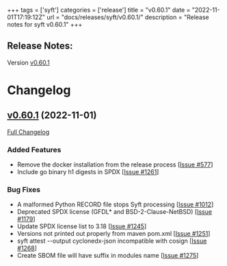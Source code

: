 +++
tags = ['syft']
categories = ['release']
title = "v0.60.1"
date = "2022-11-01T17:19:12Z"
url = "docs/releases/syft/v0.60.1/"
description = "Release notes for syft v0.60.1"
+++

## Release Notes:
Version [v0.60.1](https://github.com/anchore/syft/releases/tag/v0.60.1)

# Changelog

## [v0.60.1](https://github.com/anchore/syft/tree/v0.60.1) (2022-11-01)

[Full Changelog](https://github.com/anchore/syft/compare/v0.59.0...v0.60.1)

### Added Features

- Remove the docker installation from the release process [[Issue #577](https://github.com/anchore/syft/issues/577)]
- Include go binary h1 digests in SPDX [[Issue #1261](https://github.com/anchore/syft/issues/1261)]

### Bug Fixes

- A malformed Python RECORD file stops Syft processing [[Issue #1012](https://github.com/anchore/syft/issues/1012)]
-  Deprecated SPDX license (GFDL* and BSD-2-Clause-NetBSD)  [[Issue #1179](https://github.com/anchore/syft/issues/1179)]
- Update SPDX license list to 3.18 [[Issue #1245](https://github.com/anchore/syft/issues/1245)]
- Versions not printed out properly from maven pom.xml [[Issue #1251](https://github.com/anchore/syft/issues/1251)]
- syft attest --output cyclonedx-json incompatible with cosign [[Issue #1268](https://github.com/anchore/syft/issues/1268)]
- Create SBOM file will have suffix in modules name [[Issue #1275](https://github.com/anchore/syft/issues/1275)]
